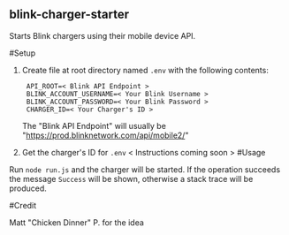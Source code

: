 blink-charger-starter
------------

Starts Blink chargers using their mobile device API.

#Setup
1. Create file at root directory named `.env` with the following contents:


        API_ROOT=< Blink API Endpoint >
        BLINK_ACCOUNT_USERNAME=< Your Blink Username >
        BLINK_ACCOUNT_PASSWORD=< Your Blink Password >
        CHARGER_ID=< Your Charger's ID >

   The "Blink API Endpoint" will usually be "https://prod.blinknetwork.com/api/mobile2/"

2.  Get the charger's ID  for `.env`
    < Instructions coming soon >
#Usage

Run `node run.js` and the charger will be started. If the operation succeeds the message `Success` will be shown, otherwise a stack trace will be produced.

#Credit

Matt "Chicken Dinner" P. for the idea